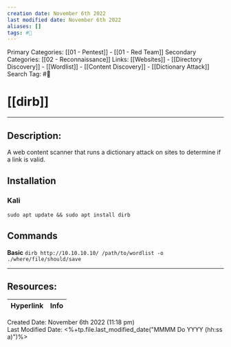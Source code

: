 ```yaml
---
creation date: November 6th 2022
last modified date: November 6th 2022
aliases: []
tags: #🧰
---
```


Primary Categories: [[01 - Pentest]] - [[01 - Red Team]]
Secondary Categories:  [[02 - Reconnaissance]]
Links: [[Websites]] - [[Directory Discovery]] - [[Wordlist]] - [[Content Discovery]] - [[Dictionary Attack]]
Search Tag: #🧰  

# [[dirb]]  
___

## Description:
A web content scanner that runs a dictionary attack on sites to determine if a link is valid.

## Installation
### Kali
`sudo apt update && sudo apt install dirb`

## Commands
**Basic**
`dirb http://10.10.10.10/ /path/to/wordlist -o ./where/file/should/save`


___

## Resources:

| Hyperlink | Info |
| --------- | ---- |


Created Date: November 6th 2022 (11:18 pm)  
Last Modified Date: <%+tp.file.last_modified_date("MMMM Do YYYY (hh:ss a)")%>
